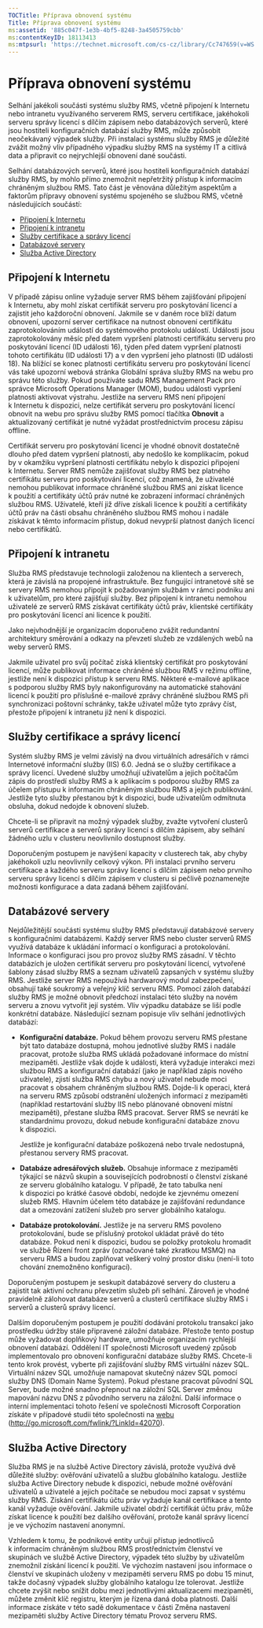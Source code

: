 ```yaml
---
TOCTitle: Příprava obnovení systému
Title: Příprava obnovení systému
ms:assetid: '885c047f-1e3b-4bf5-8248-3a4505759cbb'
ms:contentKeyID: 18113413
ms:mtpsurl: 'https://technet.microsoft.com/cs-cz/library/Cc747659(v=WS.10)'
---
```


Příprava obnovení systému
=========================

Selhání jakékoli součásti systému služby RMS, včetně připojení k Internetu nebo intranetu využívaného serverem RMS, serveru certifikace, jakéhokoli serveru správy licencí s dílčím zápisem nebo databázových serverů, které jsou hostiteli konfiguračních databází služby RMS, může způsobit neočekávaný výpadek služby. Při instalaci systému služby RMS je důležité zvážit možný vliv případného výpadku služby RMS na systémy IT a citlivá data a připravit co nejrychlejší obnovení dané součásti.

Selhání databázových serverů, které jsou hostiteli konfiguračních databází služby RMS, by mohlo přímo znemožnit nepřetržitý přístup k informacím chráněným službou RMS. Tato část je věnována důležitým aspektům a faktorům přípravy obnovení systému spojeného se službou RMS, včetně následujících součástí:

-   [Připojení k Internetu](#bkmk_1)
-   [Připojení k intranetu](#bkmk_2)
-   [Služby certifikace a správy licencí](#bkmk_3)
-   [Databázové servery](#bkmk_4)
-   [Služba Active Directory](#bkmk_5)

<span id="BKMK_1"></span>
Připojení k Internetu
---------------------

V případě zápisu online vyžaduje server RMS během zajišťování připojení k Internetu, aby mohl získat certifikát serveru pro poskytování licencí a zajistit jeho každoroční obnovení. Jakmile se v daném roce blíží datum obnovení, upozorní server certifikace na nutnost obnovení certifikátu zaprotokolováním událostí do systémového protokolu událostí. Události jsou zaprotokolovány měsíc před datem vypršení platnosti certifikátu serveru pro poskytování licencí (ID události 16), týden před datem vypršení platnosti tohoto certifikátu (ID události 17) a v den vypršení jeho platnosti (ID události 18). Na blížící se konec platnosti certifikátu serveru pro poskytování licencí vás také upozorní webová stránka Globální správa služby RMS na webu pro správu této služby. Pokud používáte sadu RMS Management Pack pro správce Microsoft Operations Manager (MOM), budou události vypršení platnosti aktivovat výstrahu. Jestliže na serveru RMS není připojení k Internetu k dispozici, nelze certifikát serveru pro poskytování licencí obnovit na webu pro správu služby RMS pomocí tlačítka **Obnovit** a aktualizovaný certifikát je nutné vyžádat prostřednictvím procesu zápisu offline.

Certifikát serveru pro poskytování licencí je vhodné obnovit dostatečně dlouho před datem vypršení platnosti, aby nedošlo ke komplikacím, pokud by v okamžiku vypršení platnosti certifikátu nebylo k dispozici připojení k Internetu. Server RMS nemůže zajišťovat služby RMS bez platného certifikátu serveru pro poskytování licencí, což znamená, že uživatelé nemohou publikovat informace chráněné službou RMS ani získat licence k použití a certifikáty účtů práv nutné ke zobrazení informací chráněných službou RMS. Uživatelé, kteří již dříve získali licence k použití a certifikáty účtů práv na části obsahu chráněného službou RMS mohou i nadále získávat k těmto informacím přístup, dokud nevyprší platnost daných licencí nebo certifikátů.

<span id="BKMK_2"></span>
Připojení k intranetu
---------------------

Služba RMS představuje technologii založenou na klientech a serverech, která je závislá na propojené infrastruktuře. Bez fungující intranetové sítě se servery RMS nemohou připojit k požadovaným službám v rámci podniku ani k uživatelům, pro které zajišťují služby. Bez připojení k intranetu nemohou uživatelé ze serverů RMS získávat certifikáty účtů práv, klientské certifikáty pro poskytování licencí ani licence k použití.

Jako nejvhodnější je organizacím doporučeno zvážit redundantní architektury směrování a odkazy na převzetí služeb ze vzdálených webů na weby serverů RMS.

Jakmile uživatel pro svůj počítač získá klientský certifikát pro poskytování licencí, může publikovat informace chráněné službou RMS v režimu offline, jestliže není k dispozici přístup k serveru RMS. Některé e-mailové aplikace s podporou služby RMS byly nakonfigurovány na automatické stahování licencí k použití pro příslušné e-mailové zprávy chráněné službou RMS při synchronizaci poštovní schránky, takže uživatel může tyto zprávy číst, přestože připojení k intranetu již není k dispozici.

<span id="BKMK_3"></span>
Služby certifikace a správy licencí
-----------------------------------

Systém služby RMS je velmi závislý na dvou virtuálních adresářích v rámci Internetové informační služby (IIS) 6.0. Jedná se o služby certifikace a správy licencí. Uvedené služby umožňují uživatelům a jejich počítačům zápis do prostředí služby RMS a k aplikacím s podporou služby RMS za účelem přístupu k informacím chráněným službou RMS a jejich publikování. Jestliže tyto služby přestanou být k dispozici, bude uživatelům odmítnuta obsluha, dokud nedojde k obnovení služeb.

Chcete-li se připravit na možný výpadek služby, zvažte vytvoření clusterů serverů certifikace a serverů správy licencí s dílčím zápisem, aby selhání žádného uzlu v clusteru neovlivnilo dostupnost služby.

Doporučeným postupem je navýšení kapacity v clusterech tak, aby chyby jakéhokoli uzlu neovlivnily celkový výkon. Při instalaci prvního serveru certifikace a každého serveru správy licencí s dílčím zápisem nebo prvního serveru správy licencí s dílčím zápisem v clusteru si pečlivě poznamenejte možnosti konfigurace a data zadaná během zajišťování.

<span id="BKMK_4"></span>
Databázové servery
------------------

Nejdůležitější součásti systému služby RMS představují databázové servery s konfiguračními databázemi. Každý server RMS nebo cluster serverů RMS využívá databáze k ukládání informací o konfiguraci a protokolování. Informace o konfiguraci jsou pro provoz služby RMS zásadní. V těchto databázích je uložen certifikát serveru pro poskytování licencí, vytvořené šablony zásad služby RMS a seznam uživatelů zapsaných v systému služby RMS. Jestliže server RMS nepoužívá hardwarový modul zabezpečení, obsahují také soukromý a veřejný klíč serveru RMS. Pomocí záloh databází služby RMS je možné obnovit předchozí instalaci této služby na novém serveru a znovu vytvořit její systém. Vliv výpadku databáze se liší podle konkrétní databáze. Následující seznam popisuje vliv selhání jednotlivých databází:

-   **Konfigurační databáze.** Pokud během provozu serveru RMS přestane být tato databáze dostupná, mohou jednotlivé služby RMS i nadále pracovat, protože služba RMS ukládá požadované informace do místní mezipaměti. Jestliže však dojde k události, která vyžaduje interakci mezi službou RMS a konfigurační databází (jako je například zápis nového uživatele), zjistí služba RMS chybu a nový uživatel nebude moci pracovat s obsahem chráněným službou RMS. Dojde-li k operaci, která na serveru RMS způsobí odstranění uložených informací z mezipaměti (například restartování služby IIS nebo plánované obnovení místní mezipaměti), přestane služba RMS pracovat. Server RMS se nevrátí ke standardnímu provozu, dokud nebude konfigurační databáze znovu k dispozici.

    Jestliže je konfigurační databáze poškozená nebo trvale nedostupná, přestanou servery RMS pracovat.

-   **Databáze adresářových služeb.** Obsahuje informace z mezipaměti týkající se názvů skupin a souvisejících podrobností o členství získané ze serveru globálního katalogu. V případě, že tato tabulka není k dispozici po krátké časové období, nedojde ke zjevnému omezení služeb RMS. Hlavním účelem této databáze je zajišťování redundance dat a omezování zatížení služeb pro server globálního katalogu.

-   **Databáze protokolování.** Jestliže je na serveru RMS povoleno protokolování, bude se příslušný protokol ukládat právě do této databáze. Pokud není k dispozici, budou se položky protokolu hromadit ve službě Řízení front zpráv (označované také zkratkou MSMQ) na serveru RMS a budou zaplňovat veškerý volný prostor disku (není-li toto chování znemožněno konfigurací).

Doporučeným postupem je seskupit databázové servery do clusteru a zajistit tak aktivní ochranu převzetím služeb při selhání. Zároveň je vhodné pravidelně zálohovat databáze serverů a clusterů certifikace služby RMS i serverů a clusterů správy licencí.

Dalším doporučeným postupem je použití dodávání protokolu transakcí jako prostředku údržby stále připravené záložní databáze. Přestože tento postup může vyžadovat doplňkový hardware, umožňuje organizacím rychlejší obnovení databází. Oddělení IT společnosti Microsoft uvedený způsob implementovalo pro obnovení konfigurační databáze služby RMS. Chcete-li tento krok provést, vyberte při zajišťování služby RMS virtuální název SQL. Virtuální název SQL umožňuje namapovat skutečný název SQL pomocí služby DNS (Domain Name System). Pokud přestane pracovat původní SQL Server, bude možné snadno přepnout na záložní SQL Server změnou mapování názvu DNS z původního serveru na záložní. Další informace o interní implementaci tohoto řešení ve společnosti Microsoft Corporation získáte v případové studii této společnosti na [webu](http://go.microsoft.com/fwlink/?linkid=42070) (http://go.microsoft.com/fwlink/?LinkId=42070).

<span id="BKMK_5"></span>
Služba Active Directory
-----------------------

Služba RMS je na službě Active Directory závislá, protože využívá dvě důležité služby: ověřování uživatelů a službu globálního katalogu. Jestliže služba Active Directory nebude k dispozici, nebude možné ověřování uživatelů a uživatelé a jejich počítače se nebudou moci zapsat v systému služby RMS. Získání certifikátu účtu práv vyžaduje kanál certifikace a tento kanál vyžaduje ověřování. Jakmile uživatel obdrží certifikát účtu práv, může získat licence k použití bez dalšího ověřování, protože kanál správy licencí je ve výchozím nastavení anonymní.

Vzhledem k tomu, že podnikové entity určují přístup jednotlivců k informacím chráněným službou RMS prostřednictvím členství ve skupinách ve službě Active Directory, výpadek této služby by uživatelům znemožnil získání licencí k použití. Ve výchozím nastavení jsou informace o členství ve skupinách uloženy v mezipaměti serveru RMS po dobu 15 minut, takže dočasný výpadek služby globálního katalogu lze tolerovat. Jestliže chcete zvýšit nebo snížit dobu mezi jednotlivými aktualizacemi mezipaměti, můžete změnit klíč registru, kterým je řízena daná doba platnosti. Další informace získáte v této sadě dokumentace v části Změna nastavení mezipaměti služby Active Directory tématu Provoz serveru RMS.
